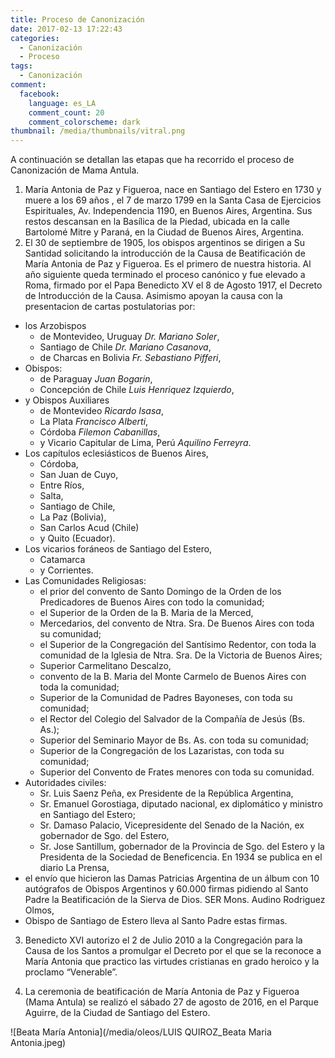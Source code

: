 ```yaml
---
title: Proceso de Canonización
date: 2017-02-13 17:22:43
categories:
  - Canonización
  - Proceso
tags:
  - Canonización
comment:
  facebook:
    language: es_LA
    comment_count: 20
    comment_colorscheme: dark  
thumbnail: /media/thumbnails/vitral.png
---
```


A continuación se detallan las etapas que ha recorrido el proceso de Canonización de Mama Antula.
<!-- more -->
1. María Antonia de Paz y Figueroa, nace en Santiago del Estero en 1730 y muere a los 69 años , el 7 de marzo 1799 en la Santa Casa de Ejercicios Espirituales, Av. Independencia 1190, en Buenos Aires, Argentina. Sus restos descansan en la Basílica de la Piedad, ubicada en la calle Bartolomé Mitre y Paraná, en la Ciudad de Buenos Aires, Argentina.
2. El 30 de septiembre de 1905, los obispos argentinos se dirigen a Su Santidad solicitando la introducción de la Causa de Beatificación de María Antonia de Paz y Figueroa. Es el primero de nuestra historia. Al año siguiente queda terminado el proceso canónico y fue elevado a Roma, firmado por el Papa Benedicto XV el 8 de Agosto 1917, el Decreto de Introducción de la Causa.
Asimismo apoyan la causa con la presentacion de cartas postulatorias por:
  * los Arzobispos
    * de Montevideo, Uruguay _Dr. Mariano Soler_,
    * Santiago de Chile _Dr. Mariano Casanova_,
    * de Charcas en Bolivia _Fr. Sebastiano Pifferi_,
  * Obispos:
    * de Paraguay _Juan Bogarin_,
    * Concepción de Chile _Luis Henriquez Izquierdo_,
  * y Obispos Auxiliares
    * de Montevideo _Ricardo Isasa_,
    * La Plata _Francisco Alberti_,
    * Córdoba _Filemon Cabanillas_,
    * y Vicario Capitular de Lima, Perú _Aquilino Ferreyra_.
  * Los capítulos eclesiásticos de Buenos Aires,
    * Córdoba,
    * San Juan de Cuyo,
    * Entre Ríos,
    * Salta,
    * Santiago de Chile,
    * La Paz (Bolivia),
    * San Carlos Acud (Chile)
    * y Quito (Ecuador).
  * Los vicarios foráneos de Santiago del Estero,
    * Catamarca
    * y Corrientes.
  * Las Comunidades Religiosas:
    * el prior del convento de Santo Domingo de la Orden de los Predicadores de Buenos Aires con todo la comunidad;
    * el Superior de la Orden de la B. Maria de la Merced,
    * Mercedarios, del convento de Ntra. Sra. De Buenos Aires con toda su comunidad;
    * el Superior de la Congregación del Santísimo Redentor, con toda la comunidad de la Iglesia de Ntra. Sra. De la Victoria de Buenos Aires;
    * Superior Carmelitano Descalzo,
    * convento de la B. Maria del Monte Carmelo de Buenos Aires con toda la comunidad;
    * Superior de la Comunidad de Padres Bayoneses, con toda su comunidad;
    * el Rector del Colegio del Salvador de la Compañía de Jesús (Bs. As.);
    * Superior del Seminario Mayor de Bs. As. con toda su comunidad;
    * Superior de la Congregación de los Lazaristas, con toda su comunidad;
    * Superior del  Convento de Frates menores con toda su comunidad.
  * Autoridades civiles:
    * Sr. Luis Saenz Peña, ex Presidente de la República Argentina,
    * Sr. Emanuel Gorostiaga, diputado nacional, ex diplomático y ministro en Santiago del Estero;
    * Sr. Damaso Palacio, Vicepresidente del Senado de la Nación, ex gobernador de Sgo. del Estero,
    * Sr. Jose Santillum, gobernador de la Provincia de Sgo. del Estero y la Presidenta de la Sociedad de Beneficencia.
En 1934 se publica en el diario La Prensa,
  * el envío que hicieron las Damas Patricias Argentina de un álbum con 10 autógrafos de Obispos Argentinos y 60.000 firmas pidiendo al Santo Padre la Beatificación de la Sierva de Dios. SER Mons. Audino Rodriguez Olmos,
  * Obispo de Santiago de Estero lleva al Santo Padre estas firmas.

3. Benedicto XVI autorizo el 2 de Julio 2010 a la Congregación para la Causa de los Santos a promulgar el Decreto por el que se la reconoce a María Antonia que practico las virtudes cristianas en grado heroico y la proclamo “Venerable”.

4. La ceremonia de beatificación de María Antonia de Paz y Figueroa (Mama Antula) se realizó el sábado 27 de agosto de 2016, en el Parque Aguirre, de la Ciudad de Santiago del Estero. 

![Beata María Antonia](/media/oleos/LUIS QUIROZ_Beata Maria Antonia.jpeg)
